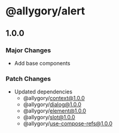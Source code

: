 # @allygory/alert

## 1.0.0

### Major Changes

- Add base components

### Patch Changes

- Updated dependencies
  - @allygory/context@1.0.0
  - @allygory/dialog@1.0.0
  - @allygory/element@1.0.0
  - @allygory/slot@1.0.0
  - @allygory/use-compose-refs@1.0.0
